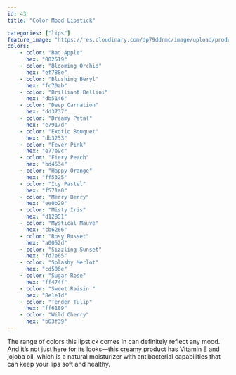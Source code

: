 ```yaml
---
id: 43
title: "Color Mood Lipstick"

categories: ["lips"]
feature_image: "https://res.cloudinary.com/dp79ddrmc/image/upload/products/colorMood.jpg"
colors:
    - color: "Bad Apple"
      hex: "802519"
    - color: "Blooming Orchid"
      hex: "ef788e"
    - color: "Blushing Beryl"
      hex: "fc70ab"
    - color: "Brilliant Bellini"
      hex: "db5146"
    - color: "Deep Carnation"
      hex: "dd3737"
    - color: "Dreamy Petal"
      hex: "e7917d"
    - color: "Exotic Bouquet"
      hex: "db3253"
    - color: "Fever Pink"
      hex: "e77e9c"
    - color: "Fiery Peach"
      hex: "bd4534"
    - color: "Happy Orange"
      hex: "ff5325"
    - color: "Icy Pastel"
      hex: "f571a0"
    - color: "Merry Berry"
      hex: "ee0b29"
    - color: "Misty Iris"
      hex: "d12851"
    - color: "Mystical Mauve"
      hex: "cb6266"
    - color: "Rosy Russet"
      hex: "a0052d"
    - color: "Sizzling Sunset"
      hex: "fd7e65"
    - color: "Splashy Merlot"
      hex: "cd506e"
    - color: "Sugar Rose"
      hex: "ff474f"
    - color: "Sweet Raisin "
      hex: "8e1e1d"
    - color: "Tender Tulip"
      hex: "ff6189"
    - color: "Wild Cherry"
      hex: "b63f39"
---
```

The range of colors this lipstick comes in can definitely reflect any mood. And it’s not just here for its looks—this creamy product has Vitamin E and jojoba oil, which is a natural moisturizer with antibacterial capabilities that can keep your lips soft and healthy.